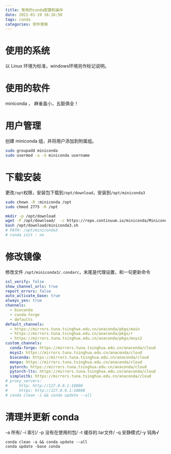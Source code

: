 ```yaml
---
title: 常用的conda配置和操作
date: 2022-01-19 16:16:50
tags: conda
categories: 软件使用
---
```


# 使用的系统
以 Linux 环境为标准，windows环境另作标记说明。
# 使用的软件
miniconda ， 麻雀虽小，五脏俱全！
<!-- more -->
# 用户管理
创建 miniconda 组，并将用户添加到附属组。
```bash
sudo groupadd miniconda
sudo usermod -a -G miniconda username
```
# 下载安装
更改`/opt`权限，安装包下载到`/opt/download`，安装到`/opt/miniconda3`
```bash
sudo chown -R :miniconda /opt
sudo chmod 2775 -R /opt

mkdir -p /opt/download
wget -P /opt/download/  -c https://repo.continuum.io/miniconda/Miniconda3-latest-Linux-x86_64.sh
bash /opt/download/miniconda3.sh
# PATH: /opt/miniconda3
# conda init : no
```

# 修改镜像
修改文件 `/opt/miniconda3/.condarc`，末尾是代理设置，和一句更新命令
```yaml
ssl_verify: false
show_channel_urls: true
report_errors: false
auto_activate_base: true
always_yes: true
channels:
  - bioconda
  - conda-forge
  - defaults
default_channels:
  - https://mirrors.tuna.tsinghua.edu.cn/anaconda/pkgs/main
  - https://mirrors.tuna.tsinghua.edu.cn/anaconda/pkgs/r
  - https://mirrors.tuna.tsinghua.edu.cn/anaconda/pkgs/msys2
custom_channels:
  conda-forge: https://mirrors.tuna.tsinghua.edu.cn/anaconda/cloud
  msys2: https://mirrors.tuna.tsinghua.edu.cn/anaconda/cloud
  bioconda: https://mirrors.tuna.tsinghua.edu.cn/anaconda/cloud
  menpo: https://mirrors.tuna.tsinghua.edu.cn/anaconda/cloud
  pytorch: https://mirrors.tuna.tsinghua.edu.cn/anaconda/cloud
  pytorch-lts: https://mirrors.tuna.tsinghua.edu.cn/anaconda/cloud
  simpleitk: https://mirrors.tuna.tsinghua.edu.cn/anaconda/cloud
# proxy_servers:
#     http: http://127.0.0.1:10808
#     https: http://127.0.0.1:10808
# conda clean -i && conda update --all
```

# 清理并更新 conda
-a 所有/ -i 索引/ -p 没有在使用的包/ -t 缓存的.tar文件/ -q 安静模式/-y 钝角√
```
conda clean -a && conda update --all 
conda update -base conda
```